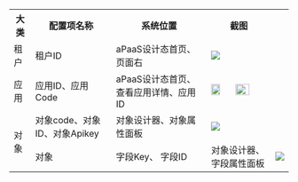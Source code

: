 <table width="600">
  <tr>
    <th>大类</th>
    <th >配置项名称</th>
    <th>系统位置</th>
    <th>截图</th>
  </tr>
  <tr>
    <td>租户</td>
    <td>租户ID</td>
    <td>aPaaS设计态首页、页面右</td>
    <td><img src="https://qcloudimg.tencent-cloud.cn/raw/11d9cd11e3758f1fe110d75e9ccdf9d2.png"/></td>
  </tr>
  <tr>
    <td>应用</td>
    <td>应用ID、应用Code</td>
    <td>aPaaS设计态首页、查看应用详情、应用ID</td>
    <td>
        <img src="https://qcloudimg.tencent-cloud.cn/raw/9c5513566c5e8e0b11c007b3874e1480.png" width="40%"/>
        <img src="https://qcloudimg.tencent-cloud.cn/raw/95f12307c7f753e5eeefe91d315772a2.png" width="50%"/>
    </td>
  </tr>


   <tr>
      <td rowspan="2">对象</td>
      <td>对象code、对象ID、对象Apikey</td>
      <td>对象设计器、对象属性面板</td>
      <td>
          <img src="https://qcloudimg.tencent-cloud.cn/raw/5b8068020f956301b50c9c5d1849da54.png"/>
      </td>
    </tr>

   <tr>
      <td>对象</td>
      <td>字段Key、 字段ID</td>
      <td>对象设计器、字段属性面板</td>
      <td>
          <img src="https://qcloudimg.tencent-cloud.cn/raw/5b8068020f956301b50c9c5d1849da54.png"/>
      </td>
    </tr>

</table>
